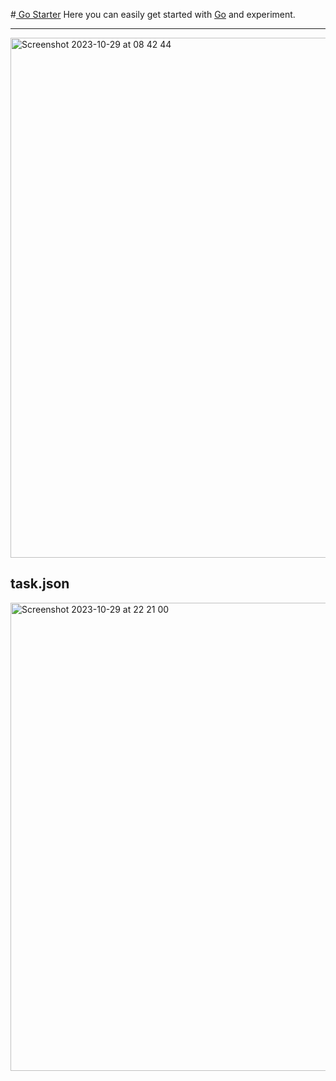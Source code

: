 #<a href="https://codesandbox.io/p/github/sudo-self/go-lang-boilerplate"> Go Starter</a>
Here you can easily get started with [Go](https://go.dev/) and experiment.<hr>
<img width="832" alt="Screenshot 2023-10-29 at 08 42 44" src="https://github.com/sudo-self/go-lang-boilerplate/assets/119916323/b2cfc298-94e7-4650-9135-8ac303c55e44">
## task.json
<img width="749" alt="Screenshot 2023-10-29 at 22 21 00" src="https://github.com/sudo-self/go-lang-boilerplate/assets/119916323/b0a2a704-4114-467d-baca-ea468cc7f860">
